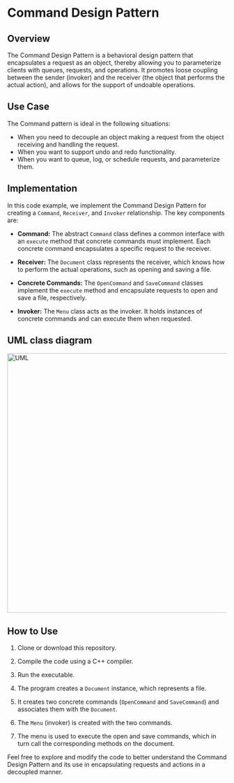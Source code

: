 # Command Design Pattern

## Overview

The Command Design Pattern is a behavioral design pattern that encapsulates a request as an object, thereby allowing you to parameterize clients with queues, requests, and operations. It promotes loose coupling between the sender (invoker) and the receiver (the object that performs the actual action), and allows for the support of undoable operations.

## Use Case

The Command pattern is ideal in the following situations:

- When you need to decouple an object making a request from the object receiving and handling the request.
- When you want to support undo and redo functionality.
- When you want to queue, log, or schedule requests, and parameterize them.

## Implementation

In this code example, we implement the Command Design Pattern for creating a `Command`, `Receiver`, and `Invoker` relationship. The key components are:

- **Command:** The abstract `Command` class defines a common interface with an `execute` method that concrete commands must implement. Each concrete command encapsulates a specific request to the receiver.

- **Receiver:** The `Document` class represents the receiver, which knows how to perform the actual operations, such as opening and saving a file.

- **Concrete Commands:** The `OpenCommand` and `SaveCommand` classes implement the `execute` method and encapsulate requests to open and save a file, respectively.

- **Invoker:** The `Menu` class acts as the invoker. It holds instances of concrete commands and can execute them when requested.

## UML class diagram
<img width="596" alt="UML" src="https://github.com/rohithooda10/Design-Patterns/assets/109358642/f7a84fd9-7392-4da3-94f0-257333c7e7fd">


## How to Use

1. Clone or download this repository.

2. Compile the code using a C++ compiler.

3. Run the executable.

4. The program creates a `Document` instance, which represents a file.

5. It creates two concrete commands (`OpenCommand` and `SaveCommand`) and associates them with the `Document`.

6. The `Menu` (invoker) is created with the two commands.

7. The menu is used to execute the open and save commands, which in turn call the corresponding methods on the document.

Feel free to explore and modify the code to better understand the Command Design Pattern and its use in encapsulating requests and actions in a decoupled manner.


